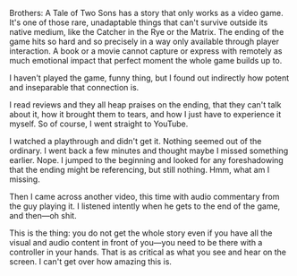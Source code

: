 Brothers: A Tale of Two Sons has a story that only works as a video game. It's one of those rare, unadaptable things that can't survive outside its native medium, like the Catcher in the Rye or the Matrix. The ending of the game hits so hard and so precisely in a way only available through player interaction. A book or a movie cannot capture or express with remotely as much emotional impact that perfect moment the whole game builds up to.

I haven't played the game, funny thing, but I found out indirectly how potent and inseparable that connection is.

I read reviews and they all heap praises on the ending, that they can't talk about it, how it brought them to tears, and how I just have to experience it myself. So of course, I went straight to YouTube.

I watched a playthrough and didn't get it. Nothing seemed out of the ordinary. I went back a few minutes and thought maybe I missed something earlier. Nope. I jumped to the beginning and looked for any foreshadowing that the ending might be referencing, but still nothing. Hmm, what am I missing.

Then I came across another video, this time with audio commentary from the guy playing it. I listened intently when he gets to the end of the game, and then&mdash;oh shit.

This is the thing: you do not get the whole story even if you have all the visual and audio content in front of you&mdash;you need to be there with a controller in your hands. That is as critical as what you see and hear on the screen. I can't get over how amazing this is.
